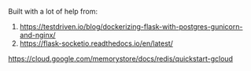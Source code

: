 Built with a lot of help from:

1. https://testdriven.io/blog/dockerizing-flask-with-postgres-gunicorn-and-nginx/
2. https://flask-socketio.readthedocs.io/en/latest/


https://cloud.google.com/memorystore/docs/redis/quickstart-gcloud